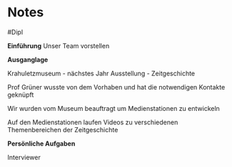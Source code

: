 # Notes
#Dipl 

**Einführung**
Unser Team vorstellen

**Ausganglage**

Krahuletzmuseum - nächstes Jahr Ausstellung - Zeitgeschichte 

Prof Grüner wusste von dem Vorhaben und hat die notwendigen Kontakte geknüpft

Wir wurden vom Museum beauftragt um Medienstationen zu entwickeln

Auf den Medienstationen laufen Videos zu verschiedenen Themenbereichen der Zeitgeschichte


**Persönliche Aufgaben**

Interviewer